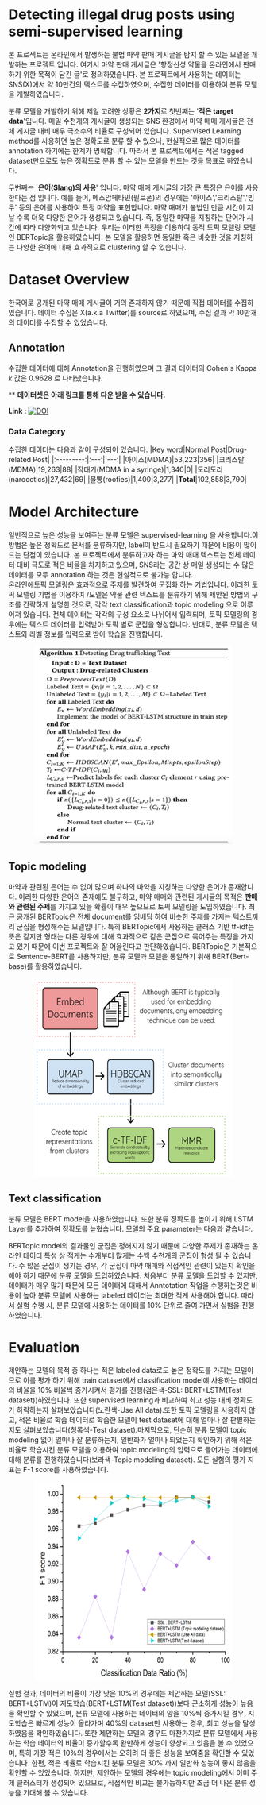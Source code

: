 # Detecting illegal drug posts using semi-supervised learning

본 프로젝트는 온라인에서 발생하는 불법 마약 판매 게시글을 탐지 할 수 있는 모델을 개발하는 프로젝트 입니다. 여기서 마약 판매 게시글은 '향정신성 약물을 온라인에서 판매하기 위한 목적이 담긴 글'로 정의하였습니다. 본 프로젝트에서 사용하는 데이터는 SNS(X)에서 약 10만건의 텍스트를 수집하였으며, 수집한 데이터를 이용하여 분류 모델을 개발하였습니다.  

분류 모델을 개발하기 위해 제일 고려한 상황은 **2가지**로 첫번째는 '**적은 target data**'입니다. 매일 수천개의 게시글이 생성되는 SNS 환경에서 마약 매매 게시글은 전체 게시글 대비 매우 극소수의 비율로 구성되어 있습니다. Supervised Learning method를 사용하면 높은 정확도로 분류 할 수 있으나, 현실적으로 많은 데이터를 annotation 하기에는 한계가 명확합니다. 따라서 본 프로젝트에서는 적은 tagged dataset만으로도 높은 정확도로 분류 할 수 있는 모델을 만드는 것을 목표로 하였습니다. 

두번째는 '**은어(Slang)의 사용**' 입니다. 마약 매매 게시글의 가장 큰 특징은 은어를 사용한다는 점 입니다. 예를 들어, 메스암페타민(필로폰)의 경우에는 '아이스','크리스탈','빙두' 등의 은어를 사용하여 특정 마약을 표현합니다. 마약 매매가 불법인 만큼 시간이 지날 수록 더욱 다양한 은어가 생성되고 있습니다. 즉, 동일한 마약을 지칭하는 단어가 시간에 따라 다양화되고 있습니다. 우리는 이러한 특징을 이용하여 동적 토픽 모델링 모델인 BERTopic을 활용하였습니다. 본 모델을 활용하면 동일한 혹은 비슷한 것을 지칭하는 다양한 은어에 대해 효과적으로 clustering 할 수 있습니다.

# Dataset Overview
한국어로 공개된 마약 매매 게시글이 거의 존재하지 않기 때문에 직접 데이터를 수집하였습니다. 데이터 수집은 X(a.k.a Twitter)를 source로 하였으며, 수집 결과 약 10만개의 데이터를 수집할 수 있었습니다.

## Annotation
수집한 데이터에 대해 Annotation을 진행하였으며 그 결과 데이터의 Cohen's Kappa $k$ 값은 0.9628 로 나타났습니다.

** **데이터셋은 아래 링크를 통해 다운 받을 수 있습니다.**  

**Link** : [![DOI](https://zenodo.org/badge/DOI/10.5281/zenodo.11311992.svg)](https://doi.org/10.5281/zenodo.11311992)

### Data Category

수집한 데이터는 다음과 같이 구성되어 있습니다.
|Key word|Normal Post|Drug-related Post|
|:---------:|:---:|:---:|
|아이스(MDMA)|53,223|356|
|크리스탈(MDMA)|19,263|88|
|작대기(MDMA in a syringe)|1,340|0|
|도리도리(narocotics)|27,432|69|
|물뽕(roofies)|1,400|3,277|
|**Total**|102,858|3,790|

# Model Architecture

일반적으로 높은 성능을 보여주는 분류 모델은 supervised-learning 을 사용합니다.이 방법은 높은 정확도로 문서를 분류하지만, label이 반드시 필요하기 때문에 비용이 많이 드는 단점이 있습니다. 본 프로젝트에서 분류하고자 하는 마약 매매 텍스트는 전체 데이터 대비 극도로 적은 비율을 차지하고 있으며, SNS라는 공간 상 매일 생성되는 수 많은 데이터를 모두 annotation 하는 것은 현실적으로 불가능 합니다.  
온라인에토픽 모델링은 효과적으로 주제를 발견하여 군집화 하는 기법입니다. 이러한 토픽 모델링 기법을 이용하여  /모델은 약물 관련 텍스트를 분류하기 위해 제안된 방법의 구조를 간략하게 설명한 것으로, 각각 text classification과 topic modeling 으로 이루어져 있습니다. 전체 데이터는 각각의 구성 요소로 나뉘어서 입력되며, 토픽 모델링의 경우에는 텍스트 데이터를 입력받아 토픽 별로 군집을 형성합니다. 반대로, 분류 모델은 텍스트와 라벨 정보를 입력으로 받아 학습을 진행합니다.

<center><img src = './image/model_pesudo_code.png' width = '400' height = '400' ></center>

## Topic modeling

마약과 관련된 은어는 수 없이 많으며 하나의 마약을 지칭하는 다양한 은어가 존재합니다. 이러한 다양한 은어의 존재에도 불구하고, 마약 매매와 관련된 게시글의 목적은 
**판매와 관련된 주제**를 가지고 있을 확률이 매우 높으므로 토픽 모델링을 도입하였습니다. 최근 공개된 BERTopic은 전체 document를 임베딩 하여 비슷한 주제를
가지는 텍스트끼리 군집을 형성해주는 모델입니다. 특히 BERTopic에서 사용하는 클래스 기반 tf-idf는 뜻은 같지만 형태는 다른 경우에 대해 효과적으로 같은 군집으로
묶어주는 특징을 가지고 있기 때문에 이번 프로젝트와 잘 어울린다고 판단하였습니다. BERTopic은 기본적으로 Sentence-BERT를 사용하지만, 분류 모델과 모델을 통일하기
위해 BERT(Bert-base)를 활용하였습니다.

<center><img src = './image/BERTopic Architecture.png' width = '400' height = '400' ></center>

## Text classification

분류 모델은 BERT model을 사용하였습니다. 또한 분류 정확도를 높이기 위해 LSTM Layer를 추가하여 정확도를 높혔습니다. 모델의 주요 parameter는 다음과 같습니다.

BERTopic model의 결과물인 군집은 정해지지 않기 때문에 다양한 주제가 존재하는 온라인 데이터 특성 상 적게는 수개부터 많게는 수백 수천개의 군집이 형성 될 수 있습니다.
 수 많은 군집이 생기는 경우, 각 군집이 마약 매매와 직접적인 관련이 있는지 확인을 해야 하기 때문에 분류 모델을 도입하였습니다. 처음부터 분류 모델을 도입할 수 있지만,
 데이터가 매우 많기 때문에 모든 데이터에 대해서 Anntotation 작업을 수행하는것은 비용이 높아 분류 모델에 사용하는 labeled 데이터는 최대한 적게 사용해야 합니다.
따라서 실험 수행 시, 분류 모델에 사용하는 데이터를 10% 단위로 줄여 가면서 실험을 진행하였습니다.

# Evaluation

제안하는 모델의 목적 중 하나는 적은 labeled data로도 높은 정확도를 가지는 모델이므로 이를 평가 하기 위해 train dataset에서 classification model에 사용하는 데이터의 비율을 10% 비율씩 증가시켜서 평가를 진행(검은색-SSL: BERT+LSTM(Test dataset))하였습니다. 또한 supervised learning과 비교하여 최고 성능 대비 정확도가 하락하는지 살펴보았습니다(노란색-Use All data).또한 토픽 모델링을 사용하지 않고, 적은 비율로 학습 데이터로 학습한 모델이 test dataset에 대해 얼마나 잘 판별하는지도 살펴보았습니다(청록색-Test dataset).마지막으로, 단순히 분류 모델이 topic modeling 없이 얼마나 잘 분류하는지, 일반화가 얼마나 되었는지 확인하기 위해 적은 비율로 학습시킨 분류 모델을 이용하여 topic modeling의 입력으로 들어가는 데이터에 대해 분류를 진행하였습니다(보라색-Topic modeling dataset). 모든 실험의 평가 지표는 F-1 score를 사용하였습니다.

<center><img src = './image/confusion matrix.png' width = '400' height = '400' ></center>
  

실험 결과, 데이터의 비율이 가장 낮은 10%의 경우에는 제안하는 모델(SSL: BERT+LSTM)이 지도학습(BERT+LSTM(Test dataset))보다 근소하게 성능이 높음을 확인할 수 있었으며, 분류 모델에 사용하는 데이터의 양을 10%씩 증가시킬 경우, 지도학습은 빠르게 성능이 올라가며 40%의 dataset만 사용하는 경우, 최고 성능을 달성하였음을 확인하였습니다. 또한 제안하는 모델의 경우도 마찬가지로 분류 모델에서 사용하는 학습 데이터의 비율이 증가할수록 완만하게 성능이 향상되고 있음을 볼 수 있었으며, 특히 가장 적은 10%의 경우에서는 오히려 더 좋은 성능을 보여줌을 확인할 수 있었습니다. 한편, 적은 비율로 학습시킨 분류 모델은 30% 까지 일반화 성능이 좋지 않음을 확인할 수 있었습니다. 하지만, 제안하는 모델의 경우에는 topic modeling에서 이미 주제 클러스터가 생성되어 있으므로, 직접적인 비교는 불가능하지만 조금 더 나은 분류 성능을 기대해 볼 수 있습니다.
